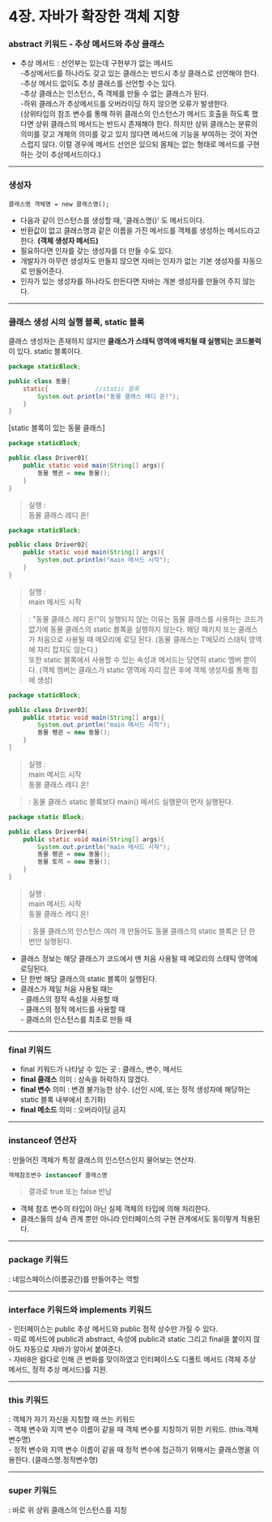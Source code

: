 # 4장. 자바가 확장한 객체 지향  

### **abstract 키워드 - 추상 메서드와 추상 클래스**  
- 추상 메서드 : 선언부는 있는데 구현부가 없는 메서드  
-추상메서드를 하나라도 갖고 있는 클래스는 반드시 추상 클래스로 선언해야 한다.  
-추상 메서드 없이도 추상 클래스를 선언할 수는 있다.  
-추상 클래스는 인스턴스, 즉 객체를 만들 수 없는 클래스가 된다.  
-하위 클래스가 추상메서드를 오버라이딩 하지 않으면 오류가 발생한다.  
(상위타입의 참조 변수를 통해 하위 클래스의 인스턴스가 메서드 호출을 하도록 했다면 상위 클래스의 메서드는 반드시 존재해야 한다. 하지만 상위 클래스는 분류의 의미를 갖고 개체의 의미를 갖고 있지 않다면 메서드에 기능을 부여하는 것이 자연스럽지 않다. 이럴 경우에 메서드 선언은 있으되 몸체는 없는 형태로 메서드를 구현하는 것이 추상메서드이다.)  

---------

### **생성자**  

~~~  
클래스명 객체명 = new 클래스명();  
~~~  

- 다음과 같이 인스턴스를 생성할 때, '클래스명()' 도 메서드이다.  
- 반환값이 없고 클래스명과 같은 이름을 가진 메서드를 객체를 생성하는 메서드라고 한다. **(객체 생성자 메서드)**  
- 필요하다면 인자를 갖는 생성자를 더 만들 수도 있다.  
- 개발자가 아무런 생성자도 만들지 않으면 자바는 인자가 없는 기본 생성자를 자동으로 만들어준다.  
- 인자가 있는 생성자를 하나라도 만든다면 자바는 개본 생성자를 만들어 주지 않는다.  

-----------  

### **클래스 생성 시의 실행 블록, static 블록**  
클래스 생성자는 존재하지 않지만 **클래스가 스태틱 영역에 배치될 때 실행되는 코드블럭**이 있다. static 블록이다.  

~~~java  
package staticBlock;

public class 동물{
    static{             //static 블록
        System.out.println("동물 클래스 레디 온!");
    }
}
~~~  


[static 블록이 있는 동물 클래스]  


~~~java  
package staticBlock;

public class Driver01{
    public static void main(String[] args){
        동물 펭귄 = new 동물();
    }
}
~~~  

> 실행 :  
동물 클래스 레디 온!  


~~~java  
package staticBlock;

public class Driver02{
    public static void main(String[] args){
        System.out.println("main 메서드 시작");
    }
}
~~~  

> 실행 :  
main 메서드 시작  

>: "동물 클래스 레디 온!"이 실행되지 않는 이유는 동물 클래스를 사용하는 코드가 없기에 동물 클래스의 static 블록을 실행하지 않는다. 해당 패키지 또는 클래스가 처음으로 사용될 때 메모리에 로딩 된다. (동물 클래스는 T메모리 스태틱 영역에 자리 잡지도 않는다.)  
또한 static 블록에서 사용할 수 있는 속성과 메서드는 당연히 static 멤버 뿐이다. (객체 멤버는 클래스가 static 영역에 자리 잡은 후에 객체 생성자를 통해 힙에 생성)  

~~~java  
package staticBlock;

public class Driver03[
    public static void main(String[] args){
        System.out.println("main 메서드 시작");
        동물 펭귄 = new 동물();
    }
]
~~~  

> 실행 :   
main 메서드 시작  
동물 클래스 레디 온!  

> : 동물 클래스 static 블록보다 main() 메서드 실행문이 먼저 실행된다.  

~~~java  
package static Block;

public class Driver04{
    public static void main(String[] args){
        System.out.println("main 메서드 시작");
        동물 펭귄 = new 동물();
        동물 토끼 = new 동물();
    }
}
~~~  

> 실행 :   
main 메서드 시작  
동물 클래스 레디 온!  

> : 동물 클래스의 인스턴스 여러 개 만들어도 동물 클래스의 static 블록은 단 한 번만 실행된다.  


- 클래스 정보는 해당 클래스가 코드에서 맨 처음 사용될 때 메모리의 스태틱 영역에 로딩된다.  
- 단 한번 해당 클래스의 static 블록이 실행된다.  
- 클래스가 제일 처음 사용될 때는  
\- 클래스의 정적 속성을 사용할 때  
\- 클래스의 정적 메서드를 사용할 때  
\- 클래스의 인스턴스를 최초로 만들 때  


-----

### **final 키워드**  
- final 키워드가 나타날 수 있는 곳 : 클래스, 변수, 메서드  
- **final 클래스** 의미 : 상속을 허락하지 않겠다.  
- **final 변수** 의미 : 변경 불가능한 상수. (선인 시에, 또는 정적 생성자에 해당하는 static 블록 내부에서 초기화)  
- **final 메소드** 의미 : 오버라이딩 금지  

----------

### **instanceof 연산자**  
: 만들어진 객체가 특정 클래스의 인스턴스인지 물어보는 연산자.
~~~java  
객체참조변수 instanceof 클래스명
~~~ 
> 결과로 true 또는 false 반납  

- 객체 참조 변수의 타입이 아닌 실제 객체의 타입에 의해 처리한다.  
- 클래스들의 상속 관계 뿐만 아니라 인터페이스의 구현 관계에서도 동이랗게 적용된다.  

-----

### **package 키워드**  
: 네임스페이스(이름공간)를 만들어주는 역할  

-----  

### **interface 키워드와 implements 키워드**  
\- 인터페이스는 public 추상 메서드와 public 정적 상수만 가질 수 있다.  
\- 따로 메서드에 public과 abstract, 속성에 public과 static 그리고 final을 붙이지 않아도 자동으로 자바가 알아서 붙여준다.  
\- 자바8은 람다로 인해 큰 변화를 맞이하였고 인터페이스도 디폴트 메서드 (객체 추상 메서드, 정적 추상 메서드)를 지원.  

---  

### **this 키워드**  
: 객체가 자기 자신을 지칭할 때 쓰는 키워드  
\- 객체 변수와 지역 변수 이름이 같을 때 객체 변수를 지칭하기 위한 키워드. (this.객체변수명)  
\- 정적 변수와 지역 변수 이름이 같을 때 정적 변수에 접근하기 위해서는 클래스명을 이용한다. (클래스명.정적변수명)  

---  

### **super 키워드**  
: 바로 위 상위 클래스의 인스턴스를 지칭  
